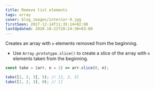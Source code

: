 ```yaml
---
title: Remove list elements
tags: array
cover: blog_images/interior-9.jpg
firstSeen: 2017-12-14T11:35:14+02:00
lastUpdated: 2020-10-22T20:24:30+03:00
---
```


Creates an array with `n` elements removed from the beginning.

- Use `Array.prototype.slice()` to create a slice of the array with `n` elements taken from the beginning.

```js
const take = (arr, n = 1) => arr.slice(0, n);
```

```js
take([1, 2, 3], 5); // [1, 2, 3]
take([1, 2, 3], 0); // []
```
